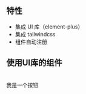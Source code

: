 ## 特性

- 集成 UI 库（element-plus）
- 集成 tailwindcss
- 组件自动注册

## 使用UI库的组件

<br>

<Example>
  <el-button type="primary" plain>
    我是一个按钮
  </el-button>
</Example>
